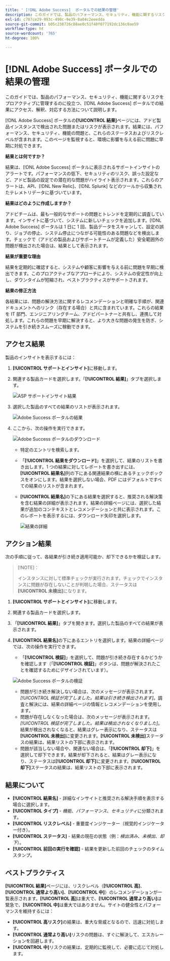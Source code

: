 ```yaml
---
title: ' [!DNL Adobe Success]  ポータルでの結果の管理'
description: このガイドでは、製品のパフォーマンス、セキュリティ、機能に関するリスクをプロアクティブに管理するのに役立つ、 [!DNL Adobe Success]  ポータルでの結果にアクセス、解釈、対応する方法について説明します。
exl-id: c787ce29-993c-498c-9e39-8a04c2eeedda
source-git-commit: b05c238726c88ae0c51f40f077192dc136c0ae59
workflow-type: ht
source-wordcount: '765'
ht-degree: 100%

---
```


# [!DNL Adobe Success] ポータルでの結果の管理

このガイドでは、製品のパフォーマンス、セキュリティ、機能に関するリスクをプロアクティブに管理するのに役立つ、[!DNL Adobe Success] ポータルでの結果にアクセス、解釈、対応する方法について説明します。

[!DNL Adobe Success] ポータルの&#x200B;**[!UICONTROL 結果]**&#x200B;ページには、アドビ製品インスタンスで検出された問題またはリスクが表示されます。結果には、パフォーマンス、セキュリティ、機能の問題と、これらのステータスおよびリスクレベルが含まれます。このページを監視すると、環境に影響を与える前に問題に早期に対処できます。

**結果とは何ですか？**

結果は、[!DNL Adobe Success] ポータルに表示されるサポートインサイトのアラートです。パフォーマンスの低下、セキュリティのリスク、誤った設定など、アドビ製品の設定での潜在的な問題がハイライト表示されます。これらのアラートは、API、[!DNL New Relic]、[!DNL Splunk] などのツールから収集されたテレメトリデータに基づいています。

**結果はどのように作成しますか？**

アドビチームは、最も一般的なサポートの問題とトレンドを定期的に調査しています。インサイトに基づいて、システムに新しいチェックを追加します。[!DNL Adobe Success] ポータルは 1 日に 1 回、製品データをスキャンして、設定の誤り、ジョブの停止、システム停止につながる可能性のある問題などを検出します。チェックで（アドビの製品およびサポートチームが定義した）安全範囲外の問題が検出された場合は、結果として表示されます。

**結果が重要な理由**

結果を定期的に確認すると、システムや顧客に影響を与える前に問題を早期に検出できます。このプロアクティブなアプローチにより、システムの安定性が向上し、ダウンタイムが短縮され、ベストプラクティスがサポートされます。

**結果の修正方法**

各結果には、問題の解決方法に関するレコメンデーションと明確な手順が、関連ドキュメントへのリンク（存在する場合）と共に含まれています。これらの結果を IT 部門、エンジニアリングチーム、アドビパートナーと共有し、連携して対処します。これらの問題を早期に解決すると、より大きな問題の発生を防ぎ、システムを引き続きスムーズに稼動できます。


## アクセス結果

製品のインサイトを表示するには：

1. **[!UICONTROL サポートとインサイト]**&#x200B;に移動します。
1. 関連する製品カードを選択します。「**[!UICONTROL 結果]**」タブを選択します。

   ![ASP サポートインサイト結果](../../assets/asp-support-inisghts-findings.png)


1. 選択した製品のすべての結果のリストが表示されます。

   ![Adobe Success ポータルの結果](../../assets/adobe-success-portal-findings.png)

1. ここから、次の操作を実行できます。

   ![Adobe Success ポータルのダウンロード](../../assets/adobe-success-portal-download.png)

   * 特定のエントリを検索します。
   * 「**[!UICONTROL 結果をダウンロード]**」を選択して、結果のリストを書き出します。1 つの結果に対してレポートを書き出すには、**[!UICONTROL 結果名]**&#x200B;列の下にある関連結果の横にあるチェックボックスをオンにします。結果を選択しない場合、PDF にはデフォルトですべての結果のリストが含まれます。
   * **[!UICONTROL 結果名]**&#x200B;の下にある結果を選択すると、推奨される解決策を含む結果の詳細が表示されます。結果の詳細ページには、選択した結果が追加のコンテキストとレコメンデーションと共に表示されます。このレポートを表示するには、ダウンロード矢印を選択します。


     ![結果の詳細](../../assets/findings-details.png)


## アクション結果

次の手順に従って、各結果が引き続き適用可能か、却下できるかを検証します。

>[!NOTE]：
>
>インスタンスに対して標準チェックが実行されます。チェックでインスタンスに問題が存在しないことが判明した場合、ステータスは&#x200B;**[!UICONTROL 未検出]**&#x200B;になります。

1. **[!UICONTROL サポートとインサイト]**&#x200B;に移動します。
1. 関連する製品カードを選択します。
1. 「**[!UICONTROL 結果]**」タブを開きます。選択した製品のすべての結果が表示されます。
1. **[!UICONTROL 結果名]**&#x200B;の下にあるエントリを選択します。結果の詳細ページでは、次の操作を実行できます。
   * 「**[!UICONTROL 検証]**」を選択して、問題が引き続き存在するかどうかを確認します（「**[!UICONTROL 検証]**」ボタンは、問題が解決されたことを確認するためにデザインされています）。

   ![Adobe Success ポータルの検証](../../assets/adobe-success-portal-validate.png)


   * 問題が引き続き解決しない場合は、次のメッセージが表示されます。*[!UICONTROL 検証が完了しました。結果は引き続き検出されます]*。調査と解決には、結果の詳細ページの情報とレコメンデーションを使用します。
   * 問題が存在しなくなった場合は、次のメッセージが表示されます。*[!UICONTROL 検証が完了しました。結果は検出されなくなりました]*。結果が検出されなくなると、結果はグレー表示になり、ステータスは&#x200B;**[!UICONTROL 未検出]**&#x200B;に変更されます。**[!UICONTROL 未検出]**&#x200B;ステータスの結果は、結果リストの下部に表示されます。
   * 問題が該当しない場合や、関連ない場合は、「**[!UICONTROL 却下]**」を選択して却下できます。結果が却下されると、結果はグレー表示になり、ステータスは&#x200B;**[!UICONTROL 却下]**&#x200B;に変更されます。**[!UICONTROL 却下]**&#x200B;ステータスの結果は、結果リストの下部に表示されます。

## 結果について

* **[!UICONTROL 結果名]** - 詳細なインサイトと推奨される解決手順を表示する場合に選択します。
* **[!UICONTROL タイプ]** - *機能*、*パフォーマンス*、*セキュリティ*&#x200B;に分類されます。
* **[!UICONTROL リスクレベル]** - 重要度インジケーター（視覚的インジケーター付き）。
* **[!UICONTROL ステータス]** - 結果の現在の状態（例：*検出済み*、*未検出*、*却下*）。
* **[!UICONTROL 前回の実行を確認]** - 結果を更新した前回のチェックのタイムスタンプ。


## ベストプラクティス

**[!UICONTROL 結果]**&#x200B;ページには、リスクレベル（**[!UICONTROL 高]**、**[!UICONTROL 通常より高い]**、**[!UICONTROL 中]**）のレコメンデーションが一覧表示されます。**[!UICONTROL 高]**&#x200B;は重大で、**[!UICONTROL 通常より高い]**&#x200B;は緊急で、**[!UICONTROL 中]**&#x200B;は重大ではありません。サイトの健全性とパフォーマンスを維持するには：

* **[!UICONTROL 高リスク]**&#x200B;の結果は、重大な脅威となるので、迅速に対処します。
* **[!UICONTROL 通常より高い]**&#x200B;リスクの問題は、すぐに解決して、エスカレーションを回避します。
* **[!UICONTROL 中]**&#x200B;リスクの結果は、定期的に監視して、必要に応じて対処します。
